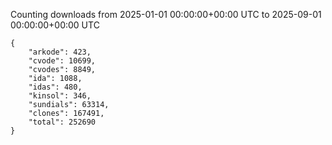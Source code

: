 
Counting downloads from 2025-01-01 00:00:00+00:00 UTC to 2025-09-01 00:00:00+00:00 UTC

```
{
    "arkode": 423,
    "cvode": 10699,
    "cvodes": 8849,
    "ida": 1088,
    "idas": 480,
    "kinsol": 346,
    "sundials": 63314,
    "clones": 167491,
    "total": 252690
}
```
